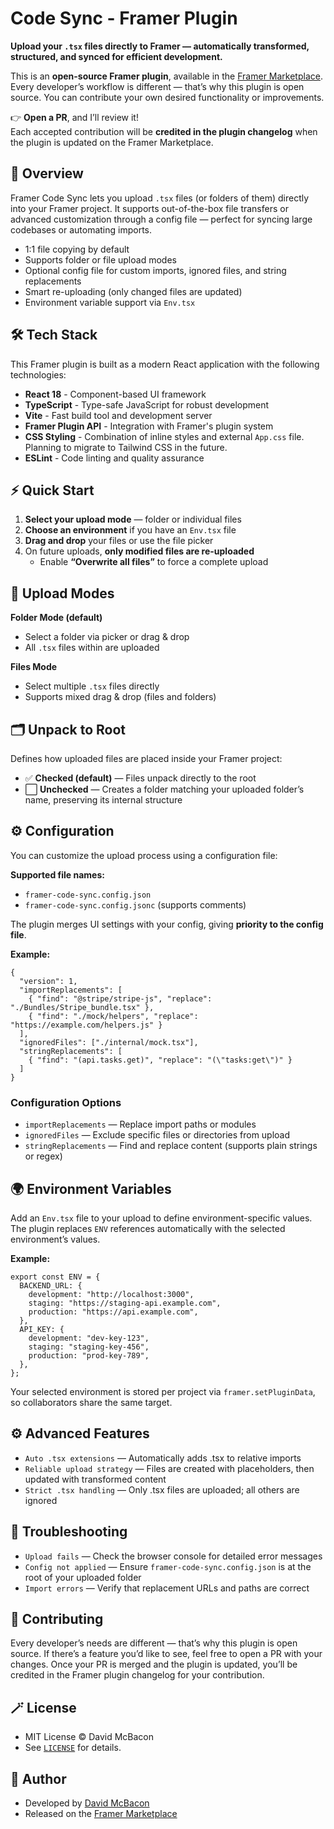 # Code Sync - Framer Plugin

**Upload your `.tsx` files directly to Framer — automatically transformed, structured, and synced for efficient development.**

This is an **open-source Framer plugin**, available in the [Framer Marketplace](https://www.framer.com/marketplace/plugins/code-sync).  
Every developer’s workflow is different — that’s why this plugin is open source. You can contribute your own desired functionality or improvements.

👉 **Open a PR**, and I’ll review it!  
Each accepted contribution will be **credited in the plugin changelog** when the plugin is updated on the Framer Marketplace.

## 🚀 Overview

Framer Code Sync lets you upload `.tsx` files (or folders of them) directly into your Framer project.
It supports out-of-the-box file transfers or advanced customization through a config file — perfect for syncing large codebases or automating imports.

- 1:1 file copying by default
- Supports folder or file upload modes
- Optional config file for custom imports, ignored files, and string replacements
- Smart re-uploading (only changed files are updated)
- Environment variable support via `Env.tsx`

## 🛠️ Tech Stack

This Framer plugin is built as a modern React application with the following technologies:

- **React 18** - Component-based UI framework
- **TypeScript** - Type-safe JavaScript for robust development
- **Vite** - Fast build tool and development server
- **Framer Plugin API** - Integration with Framer's plugin system
- **CSS Styling** - Combination of inline styles and external `App.css` file. Planning to migrate to Tailwind CSS in the future.
- **ESLint** - Code linting and quality assurance

## ⚡ Quick Start

1. **Select your upload mode** — folder or individual files
2. **Choose an environment** if you have an `Env.tsx` file
3. **Drag and drop** your files or use the file picker
4. On future uploads, **only modified files are re-uploaded**
   - Enable **“Overwrite all files”** to force a complete upload

## 📁 Upload Modes

**Folder Mode (default)**

- Select a folder via picker or drag & drop
- All `.tsx` files within are uploaded

**Files Mode**

- Select multiple `.tsx` files directly
- Supports mixed drag & drop (files and folders)

## 🗂️ Unpack to Root

Defines how uploaded files are placed inside your Framer project:

- ✅ **Checked (default)** — Files unpack directly to the root
- ⬜ **Unchecked** — Creates a folder matching your uploaded folder’s name, preserving its internal structure

## ⚙️ Configuration

You can customize the upload process using a configuration file:

**Supported file names:**

- `framer-code-sync.config.json`
- `framer-code-sync.config.jsonc` (supports comments)

The plugin merges UI settings with your config, giving **priority to the config file**.

**Example:**

```jsonc
{
  "version": 1,
  "importReplacements": [
    { "find": "@stripe/stripe-js", "replace": "./Bundles/Stripe_bundle.tsx" },
    { "find": "./mock/helpers", "replace": "https://example.com/helpers.js" }
  ],
  "ignoredFiles": ["./internal/mock.tsx"],
  "stringReplacements": [
    { "find": "(api.tasks.get)", "replace": "(\"tasks:get\")" }
  ]
}
```

### Configuration Options

- `importReplacements` — Replace import paths or modules
- `ignoredFiles` — Exclude specific files or directories from upload
- `stringReplacements` — Find and replace content (supports plain strings or regex)

## 🌍 Environment Variables

Add an `Env.tsx` file to your upload to define environment-specific values.  
The plugin replaces `ENV` references automatically with the selected environment’s values.

**Example:**

```tsx
export const ENV = {
  BACKEND_URL: {
    development: "http://localhost:3000",
    staging: "https://staging-api.example.com",
    production: "https://api.example.com",
  },
  API_KEY: {
    development: "dev-key-123",
    staging: "staging-key-456",
    production: "prod-key-789",
  },
};
```

Your selected environment is stored per project via `framer.setPluginData`, so collaborators share the same target.

## ⚙️ Advanced Features

- `Auto .tsx extensions` — Automatically adds .tsx to relative imports
- `Reliable upload strategy` — Files are created with placeholders, then updated with transformed content
- `Strict .tsx handling` — Only .tsx files are uploaded; all others are ignored

## 🧰 Troubleshooting

- `Upload fails` — Check the browser console for detailed error messages
- `Config not applied` — Ensure `framer-code-sync.config.json` is at the root of your uploaded folder
- `Import errors` — Verify that replacement URLs and paths are correct

## 🤝 Contributing

Every developer’s needs are different — that’s why this plugin is open source.
If there’s a feature you’d like to see, feel free to open a PR with your changes.
Once your PR is merged and the plugin is updated, you’ll be credited in the Framer plugin changelog for your contribution.

## 🪄 License

- MIT License © David McBacon
- See [`LICENSE`](./LICENCE) for details.

## 🧡 Author

- Developed by [David McBacon](https://github.com/david-mcbacon)
- Released on the [Framer Marketplace](https://www.framer.com/marketplace/plugins/code-sync)
